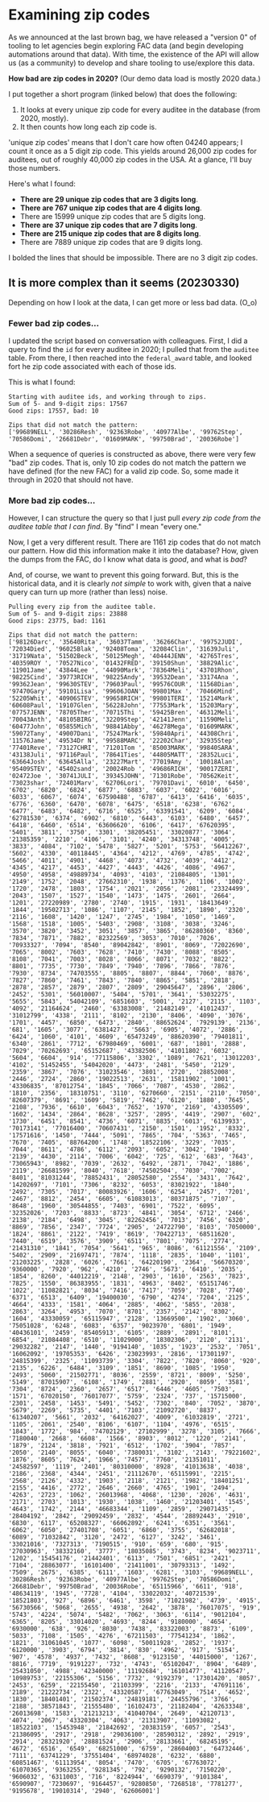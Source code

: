 # Examining zip codes

As we announced at the last brown bag, we have released a "version 0" of tooling to let agencies begin exploring FAC data (and begin developing automations around that data). With time, the existence of the API will allow us (as a community) to develop and share tooling to use/explore this data.

**How bad are zip codes in 2020?** (Our demo data load is mostly 2020 data.)

I put together a short program (linked below) that does the following:

1. It looks at every unique zip code for every auditee in the database (from 2020, mostly).
2. It then counts how long each zip code is.

'unique zip codes' means that I don't care how often 04240 appears; I count it once as a 5 digit zip code. This yields around 26,000 zip codes for auditees, out of roughly 40,000 zip codes in the USA. At a glance, I'll buy those numbers.

Here's what I found:

* **There are 29 unique zip codes that are 3 digits long**.
* **There are 767 unique zip codes that are 4 digits long**.
* There are 15999 unique zip codes that are 5 digits long.
* **There are 37 unique zip codes that are 7 digits long**.
* **There are 215 unique zip codes that are 8 digits long**.
* There are 7889 unique zip codes that are 9 digits long.

I bolded the lines that should be impossible. There are no 3 digit zip codes.

## It is more complex than it seems (20230330)

Depending on how I look at the data, I can get more or less bad data. (O_o)

### Fewer bad zip codes...

I updated the script based on conversation with colleagues. First, I did a query to find the `id` for every auditee in 2020; I pulled that from the `auditee` table. From there, I then reached into the `federal_award` table, and looked fort he zip code associated with each of those ids.

This is what I found:


```
Starting with auditee ids, and working through to zips.
Sum of 5- and 9-digit zips: 17567
Good zips: 17557, bad: 10

Zips that did not match the pattern:
['99689NELL', '30286Resh', '92363Robe', '40977Albe', '99762Step', '70586Domi', '26681Debr', '01609MARK', '99750Brad', '20036Robe']
```

When a sequence of queries is constructed as above, there were very few "bad" zip codes. That is, only 10 zip codes do not match the pattern we have defined (for the new FAC) for a valid zip code. So, some made it through in 2020 that should not have.

### More bad zip codes...

However, I can structure the query so that I just pull *every zip code from the auditee table that I can find*. By "find" I mean "every one." 

Now, I get a very different result. There are 1161 zip codes that do not match our pattern. How did this information make it into the database? How, given the dumps from the FAC, do I know what data is *good*, and what is *bad*? 

And, of course, we want to prevent this going forward. But, this is the historical data, and it is clearly *not simple* to work with, given that a naive query can turn up more (rather than less) noise.

```
Pulling every zip from the auditee table.
Sum of 5- and 9-digit zips: 23888
Good zips: 23775, bad: 1161

Zips that did not match the pattern:
['98126Darc', '35640Rita', '36037Tamm', '36266Char', '99752JUDI', '72034Died', '96025Blak', '92408Toma', '32084Clin', '31639Juli', '31719Nata', '51502Beck', '50125Megh', '40444JENN', '42765Tres', '40359ROY ', '70527Nico', '01432FRED', '39150Shun', '38829Alic', '11901Jame', '43844Lee ', '44090Mark', '78364Meli', '43701Rhon', '98225Cind', '39773RICH', '98225Andy', '39532Dean', '33174Ana ', '99362Jean', '99630STEV', '79603Paul', '99576COUR', '11568Dian', '97470Gary', '59101Lisa', '99606JOAN', '99801Max ', '70466Mind', '52205Whit', '40906STEV', '99658RICH', '99801TERI', '15214Mark', '60608Paul', '19107Glen', '56228John', '77553Mark', '15203Mary', '07757JENN', '78705Ther', '70715Thi ', '59425Bren', '46312Meli', '70043Anth', '48105BIRG', '32209Step', '42141Jenn', '11590Meli', '60477John', '05855Mich', '98841Abby', '46278Mega', '01609MARK', '59072Tany', '49007Dani', '75247Mark', '59840Apri', '44308Chri', '11576Jame', '49534Dr N', '99588MARC', '22202Char', '32935Step', '77401Reve', '73127CHRI', '71201Tom ', '85003MARK', '99840SARA', '43138Juli', '97116Paul', '78641Ties', '44805MATT', '28352Luci', '63664Josh', '63645Alla', '23227Mart', '77019Amy ', '10018Alan', '95409STEV', '45402sand', '20024Rob ', '49686RICH', '90017ZERI', '02472Joe ', '30741JULI', '39345JOHN', '71301Robe', '70562Keit', '73023shar', '72401Marv', '62706Lori', '79701Davi', '6010', '6450', '6702', '6820', '6824', '6877', '6883', '6037', '6022', '6016', '6033', '6067', '6074', '67590488', '6787', '6413', '6416', '6035', '6776', '6360', '6470', '6078', '6475', '6518', '6238', '6762', '6477', '6483', '6482', '6716', '6525', '63391541', '6209', '6084', '62781530', '6374', '6902', '6810', '6443', '6103', '6480', '6457', '6418', '6460', '6514', '63606620', '6106', '6417', '67620395', '5401', '3811', '3750', '3301', '38205451', '33020877', '3064', '21385359', '2210', '4106', '3101', '4240', '34313748', '4005', '3833', '4084', '7102', '5478', '5827', '5201', '5753', '56412267', '5602', '4330', '40118445', '4364', '4212', '4769', '4785', '4742', '5466', '4011', '4901', '4468', '4073', '4732', '4039', '4412', '4345', '4217', '4453', '4427', '4443', '4426', '4086', '4967', '4950', '4958', '49889734', '4093', '4103', '21084805', '1301', '2149', '1752', '2048', '27662310', '1938', '1376', '1106', '1002', '1720', '2478', '1803', '1754', '2021', '2056', '2081', '23324499', '2043', '1507', '1527', '1540', '1473', '1475', '2601', '2664', '1201', '27220989', '2780', '2740', '1915', '1931', '18413649', '1844', '19502713', '1086', '1107', '2145', '1852', '1890', '2320', '2116', '1608', '1420', '1247', '2745', '1984', '1050', '1469', '1568', '1518', '1005', '5403', '2908', '3108', '3038', '3246', '3570', '3820', '3452', '3051', '3857', '3865', '86280360', '8360', '7834', '7871', '7882', '82322569', '3053', '7010', '7026', '70933327', '7094', '8540', '89042842', '8901', '8069', '72022690', '7065', '8002', '7603', '7628', '7410', '7430', '8088', '8505', '8108', '7041', '7003', '8028', '8066', '8071', '7032', '8822', '8801', '7735', '7730', '7849', '7940', '7896', '7866', '7876', '7930', '8734', '74703555', '8805', '8807', '8844', '7060', '8876', '7827', '7860', '7461', '7843', '7840', '8865', '5851', '2818', '2878', '2857', '2879', '2807', '2809', '29045647', '2896', '2806', '2452', '5301', '56010007', '5404', '5701', '3641', '53032275', '5655', '5843', '54042109', '6851603', '5001', '2127', '2115', '1103', '4092', '21164624', '2460', '63383008', '21482149', '41012437', '31012799', '4338', '2111', '8102', '2130', '8406', '4090', '3076', '1701', '4457', '6850', '6473', '2840', '88652624', '7929139', '2136', '681', '1605', '3077', '6381427', '5663', '6905', '4072', '2886', '6424', '1060', '4101', '4609', '65473249', '88620390', '79401811', '6340', '2861', '7712', '67980469', '6001', '687', '1801', '2888', '7029', '70262693', '65152687', '43382506', '41011802', '6032', '5604', '6604', '914', '77115806', '3302', '1089', '7621', '13012203', '4102', '51452455', '54042020', '4473', '2481', '5450', '2129', '2359', '3867', '7076', '31023546', '3801', '2720', '28852008', '2446', '2724', '2860', '19022513', '2631', '15811902', '1001', '43306835', '87012754', '1845', '7066', '7087', '4530', '2862', '1810', '2356', '18310751', '3110', '6270660', '2151', '2110', '7050', '82607379', '8691', '1609', '5819', '7462', '6120', '1880', '7645', '2108', '7936', '6610', '6043', '7652', '1970', '2169', '43305509', '1602', '1434', '2864', '8628', '3257', '2895', '4419', '2907', '602', '1730', '6451', '8541', '4736', '6071', '8835', '6013', '6139933', '70173141', '77016400', '70607431', '2150', '1501', '1952', '8332', '17571616', '1450', '7444', '5091', '7865', '704', '5363', '7465', '7670', '7405', '88764200', '1748', '18522106', '3229', '7035', '7044', '8611', '4786', '6112', '2093', '6052', '3042', '1940', '2139', '4430', '2114', '7006', '6042', '725', '612', '683', '7643', '73065943', '8982', '7039', '2632', '6492', '2871', '7042', '1886', '2119', '26681599', '8040', '7618', '74502504', '7030', '7002', '8401', '81031244', '78852431', '28052580', '2554', '3431', '7642', '14202697', '7101', '7306', '8232', '6053', '83021922', '1840', '2492', '7305', '7017', '80083926', '1606', '6254', '2457', '7201', '2467', '8812', '2454', '6605', '61083013', '80371875', '7107', '8648', '1960', '30544855', '7403', '6901', '7522', '6095', '32352026', '7203', '8833', '8723', '4841', '3054', '6712', '2466', '2138', '2184', '6498', '3045', '82262456', '7013', '7456', '6320', '8869', '7856', '2347', '7724', '2905', '24722790', '8103', '7050000', '1824', '8861', '2122', '7419', '8619', '70422713', '68511620', '7440', '6519', '3576', '3909', '6511', '7801', '7075', '2774', '21431310', '1841', '7054', '5641', '965', '8086', '61121556', '2109', '5402', '2909', '21697471', '7874', '1118', '2835', '1040', '1101', '21203225', '2828', '6026', '7661', '64220190', '2364', '56670320', '9360000', '7920', '962', '4210', '2746', '5673', '6410', '2035', '1854', '8260', '44012219', '2148', '2903', '1610', '2563', '7823', '7825', '1550', '86383955', '1831', '4963', '8402', '65151746', '1022', '11082821', '8034', '7416', '7417', '7059', '7028', '7740', '6371', '6513', '6409', '19400030', '6790', '4274', '7204', '2125', '4664', '4333', '1581', '4064', '2885', '4062', '5855', '2038', '2863', '3264', '4953', '7070', '8701', '2357', '2142', '8302', '1604', '43330059', '65115947', '2128', '13669500', '1902', '3060', '75051028', '6248', '6083', '6357', '9023970', '6801', '1949', '40436101', '2459', '85405913', '6105', '2889', '2891', '8101', '6854', '21084408', '6510', '11029000', '18302306', '2120', '2131', '29032282', '2147', '1440', '9194140', '1035', '1923', '2532', '7051', '16062092', '19705353', '6426', '23023993', '2816', '17301197', '24815399', '2325', '11093739', '3304', '7822', '7820', '8060', '920', '2135', '6226', '6484', '3109', '1851', '8690', '1085', '1950', '2493', '5060', '21502771', '8036', '2559', '8721', '8009', '5250', '5149', '87015907', '6108', '1749', '2881', '2920', '8059', '3581', '7304', '8724', '2360', '2657', '6517', '6446', '4605', '7503', '1571', '67020150', '76017077', '5759', '2324', '737', '15715000', '2301', '2458', '1453', '5491', '5452', '7302', '840', '7052', '3870', '5679', '2269', '5735', '4401', '7103', '21092720', '8837', '61340207', '5661', '2032', '64162027', '4009', '61032819', '2721', '1105', '2061', '2540', '8106', '6107', '1104', '4976', '6515', '1843', '1772', '984', '74702129', '27102999', '3278', '3105', '7666', '7180040', '2668', '6608', '1566', '8903', '8012', '1220', '2141', '1879', '2124', '3818', '7921', '6512', '1702', '3904', '7857', '2050', '2140', '8055', '6040', '7380031', '3102', '2143', '79221602', '1876', '8605', '7624', '1966', '7457', '7760', '21351011', '24582597', '1119', '2401', '80310000', '8928', '41013638', '4038', '2186', '2368', '4344', '2451', '21112670', '65115991', '2215', '2568', '2126', '4332', '1903', '2118', '2121', '1982', '18401251', '2155', '4416', '2772', '2646', '2660', '4765', '1901', '2494', '4263', '2723', '1062', '26013968', '4068', '1230', '2026', '4631', '2171', '2703', '1013', '1930', '1038', '1460', '21203401', '1545', '4643', '1742', '2144', '46683344', '1109', '2859', '29071435', '28404192', '2842', '29092459', '2832', '4544', '28892443', '2910', '6830', '6117', '65208327', '66062892', '6241', '6351', '3561', '6062', '6050', '27401708', '6051', '6860', '3755', '62682018', '6089', '71032842', '3120', '2472', '6127', '3242', '3461', '33021016', '7327313', '7190515', '910', '659', '680', '915', '27030963', '38332160', '3777', '18035085', '3743', '8234', '9023711', '1202', '15454176', '21442401', '6113', '7501', '6851', '2421', '7104', '28863077', '16101400', '21411001', '30793313', '1492', '7509', '2675', '6385', '6111', '1603', '6281', '3103', '99689NELL', '30286Resh', '92363Robe', '40977Albe', '99762Step', '70586Domi', '26681Debr', '99750Brad', '20036Robe', '65115966', '6611', '918', '48634119', '1945', '7728', '4104', '33022032', '40721539', '18521803', '927', '6896', '6461', '3598', '71021982', '4739', '4915', '56730566', '5068', '2655', '4938', '2642', '3878', '76017075', '919', '5743', '4224', '5074', '5482', '7062', '3063', '6114', '9012104', '6365', '8205', '33014020', '4693', '8244', '9180000', '4654', '6930000', '638', '926', '8030', '7438', '83322003', '8873', '6109', '5033', '7108', '1505', '4276', '67211503', '77541234', '1862', '1821', '31061045', '1077', '6098', '50011928', '2852', '1937', '6120000', '3903', '6794', '3814', '830', '4962', '917', '5154', '907', '4578', '4937', '7432', '8608', '9123150', '44015000', '1267', '8816', '7719', '9191227', '732', '4743', '65102047', '8904', '6489', '25431050', '4988', '42340000', '11192684', '16101477', '41120547', '10989753', '22155306', '5156', '7732', '9192379', '17301420', '8057', '2453', '6259', '22155450', '21103399', '2216', '2133', '47691116', '2189', '21222734', '2322', '43320587', '67763049', '7514', '4652', '1830', '18401401', '21502374', '24819181', '24455796', '3766', '2188', '38571843', '21555480', '16102473', '21182404', '42633348', '26013698', '1583', '21213213', '41040704', '2649', '42120713', '4074', '2067', '43320304', '4063', '21313907', '11093082', '18522103', '15453948', '21842692', '20383159', '6057', '2543', '21386095', '2917', '2918', '29036100', '28590312', '2892', '2919', '2914', '28321920', '28881524', '2906', '28133661', '68245195', '4672', '6516', '6549', '68251000', '6759', '28604003', '64732446', '7111', '63741229', '37551404', '68974028', '6232', '6880', '60851467', '61113954', '8054', '7470', '6705', '67763072', '61070365', '9363255', '9281345', '792', '9290132', '7150220', '9606032', '6311003', '716', '8224944', '6690379', '9101384', '6590907', '7230697', '9164457', '9280850', '7268518', '7781277', '9195678', '19010314', '2940', '62606001']
```
